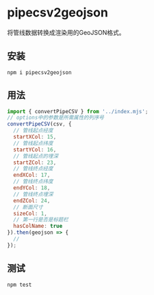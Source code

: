 # pipecsv2geojson

将管线数据转换成渲染用的GeoJSON格式。

## 安装
```shell
npm i pipecsv2geojson
```

## 用法

```js
import { convertPipeCSV } from '../index.mjs';
// options中的参数是所需属性的列序号
convertPipeCSV(csv, {
  // 管线起点经度
  startXCol: 15,
  // 管线起点纬度
  startYCol: 16,
  // 管线起点的埋深
  startZCol: 23,
  // 管线终点经度
  endXCol: 17,
  // 管线终点纬度
  endYCol: 18,
  // 管线终点埋深
  endZCol: 24,
  // 断面尺寸
  sizeCol: 1,
  // 第一行是否是标题栏
  hasColName: true
}).then(geojson => {
  //
});
```

## 测试

```shell
npm test
```